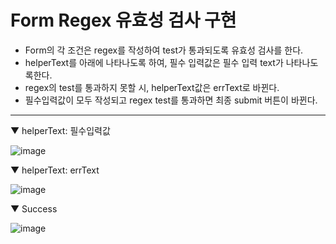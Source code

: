 # Form Regex 유효성 검사 구현
* Form의 각 조건은 regex를 작성하여 test가 통과되도록 유효성 검사를 한다.
* helperText를 아래에 나타나도록 하여, 필수 입력값은 필수 입력 text가 나타나도록한다.
* regex의 test를 통과하지 못할 시, helperText값은 errText로 바뀐다.
* 필수입력값이 모두 작성되고 regex test를 통과하면 최종 submit 버튼이 바뀐다.

-----
▼ helperText: 필수입력값 

![image](https://user-images.githubusercontent.com/108104436/233802127-a7f3b192-6a2b-4990-8af9-320142522ca2.png)

▼ helperText: errText

![image](https://user-images.githubusercontent.com/108104436/233802167-49d65945-1712-436e-b8a6-17c505f55d35.png)

▼ Success

![image](https://user-images.githubusercontent.com/108104436/233802276-1326d50d-44c3-40b7-a843-879038ca5710.png)

